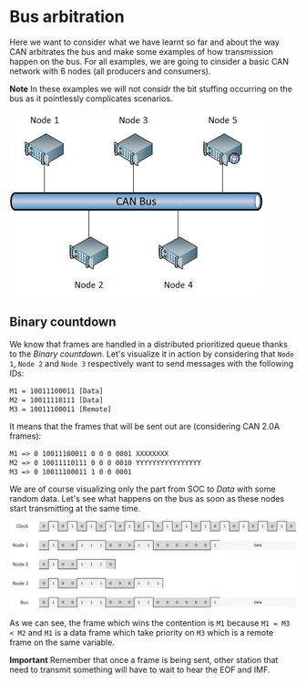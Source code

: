 # Bus arbitration

Here we want to consider what we have learnt so far and about the way CAN arbitrates the bus and make some examples of how transmission happen on the bus. For all examples, we are going to cinsider a basic CAN network with 6 nodes (all producers and consumers).

**Note** In these examples we will not considr the bit stuffing occurring on the bus as it pointlessly complicates scenarios.

![CAN bus considered in this example](../assets/can-2.png)

## Binary countdown
We know that frames are handled in a distributed prioritized queue thanks to the _Binary countdown_. Let's visualize it in action by considering that `Node 1`, `Node 2` and `Node 3` respectively want to send messages with the following IDs:

```
M1 = 10011100011 [Data]
M2 = 10011110111 [Data]
M3 = 10011100011 [Remote]
```

It means that the frames that will be sent out are (considering CAN 2.0A frames):

```
M1 => 0 10011100011 0 0 0 0001 XXXXXXXX
M2 => 0 10011110111 0 0 0 0010 YYYYYYYYYYYYYYYY
M3 => 0 10011100011 1 0 0 0001
```

We are of course visualizing only the part from SOC to _Data_ with some random data. Let's see what happens on the bus as soon as these nodes start transmitting at the same time.

![CAN - Example - Binary countdown](../assets/can-ex-1.png)

As we can see, the frame which wins the contention is `M1` because `M1 = M3 < M2` and `M1` is a data frame which take priority on `M3` which is a remote frame on the same variable.

**Important** Remember that once a frame is being sent, other station that need to transmit something will have to wait to hear the EOF and IMF.
